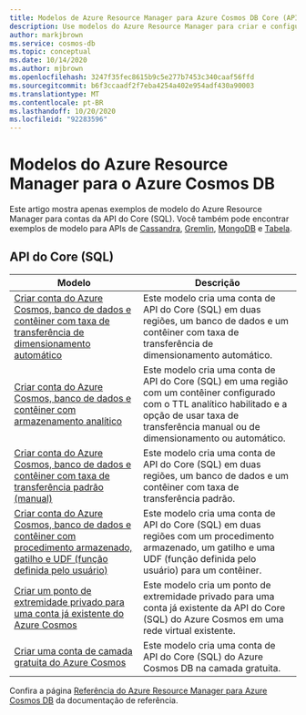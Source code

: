 ```yaml
---
title: Modelos de Azure Resource Manager para Azure Cosmos DB Core (API do SQL)
description: Use modelos do Azure Resource Manager para criar e configurar o Azure Cosmos DB.
author: markjbrown
ms.service: cosmos-db
ms.topic: conceptual
ms.date: 10/14/2020
ms.author: mjbrown
ms.openlocfilehash: 3247f35fec8615b9c5e277b7453c340caaf56ffd
ms.sourcegitcommit: b6f3ccaadf2f7eba4254a402e954adf430a90003
ms.translationtype: MT
ms.contentlocale: pt-BR
ms.lasthandoff: 10/20/2020
ms.locfileid: "92283596"
---
```

# <a name="azure-resource-manager-templates-for-azure-cosmos-db"></a>Modelos do Azure Resource Manager para o Azure Cosmos DB

Este artigo mostra apenas exemplos de modelo do Azure Resource Manager para contas da API do Core (SQL). Você também pode encontrar exemplos de modelo para APIs de [Cassandra](templates-samples-cassandra.md), [Gremlin](templates-samples-gremlin.md), [MongoDB](templates-samples-mongodb.md) e [Tabela](templates-samples-table.md).

## <a name="core-sql-api"></a>API do Core (SQL)

|**Modelo**|**Descrição**|
|---|---|
|[Criar conta do Azure Cosmos, banco de dados e contêiner com taxa de transferência de dimensionamento automático](manage-with-templates.md#create-autoscale) | Este modelo cria uma conta de API do Core (SQL) em duas regiões, um banco de dados e um contêiner com taxa de transferência de dimensionamento automático. |
|[Criar conta do Azure Cosmos, banco de dados e contêiner com armazenamento analítico](manage-with-templates.md#create-analytical-store) | Este modelo cria uma conta de API do Core (SQL) em uma região com um contêiner configurado com o TTL analítico habilitado e a opção de usar taxa de transferência manual ou de dimensionamento ou automático. |
|[Criar conta do Azure Cosmos, banco de dados e contêiner com taxa de transferência padrão (manual)](manage-with-templates.md#create-manual) | Este modelo cria uma conta de API do Core (SQL) em duas regiões, um banco de dados e um contêiner com taxa de transferência padrão. |
|[Criar conta do Azure Cosmos, banco de dados e contêiner com procedimento armazenado, gatilho e UDF (função definida pelo usuário)](manage-with-templates.md#create-sproc) | Este modelo cria uma conta de API do Core (SQL) em duas regiões com um procedimento armazenado, um gatilho e uma UDF (função definida pelo usuário) para um contêiner. |
|[Criar um ponto de extremidade privado para uma conta já existente do Azure Cosmos](how-to-configure-private-endpoints.md#create-a-private-endpoint-by-using-a-resource-manager-template) |  Este modelo cria um ponto de extremidade privado para uma conta já existente da API do Core (SQL) do Azure Cosmos em uma rede virtual existente. |
|[Criar uma conta de camada gratuita do Azure Cosmos](manage-with-templates.md#free-tier) |  Este modelo cria uma conta de API do Core (SQL) do Azure Cosmos DB na camada gratuita. |

Confira a página [Referência do Azure Resource Manager para Azure Cosmos DB](/azure/templates/microsoft.documentdb/allversions) da documentação de referência.
